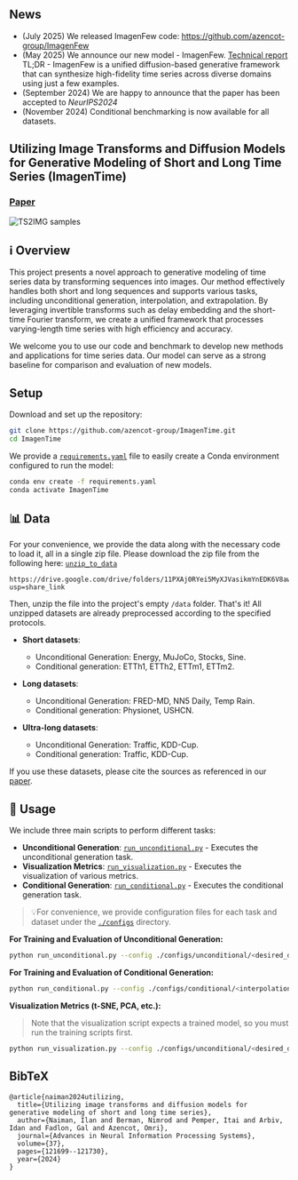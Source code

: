 ## News
- (July 2025) We released ImagenFew code: https://github.com/azencot-group/ImagenFew
- (May 2025) We announce our new model - ImagenFew. [Technical report](https://arxiv.org/pdf/2505.20446)
             TL;DR - ImagenFew is a unified diffusion-based generative framework that can synthesize high-fidelity time series across diverse domains using just a
                     few examples.
- (September 2024) We are happy to announce that the paper has been accepted to *NeurIPS2024*
- (November 2024) Conditional benchmarking is now available for all datasets.

##  Utilizing Image Transforms and Diffusion Models for Generative Modeling of Short and Long Time Series (ImagenTime)

### [Paper](https://arxiv.org/abs/2410.19538)
![TS2IMG samples](visuals/ts2img.png)
## ℹ️ Overview
This project presents a novel approach to generative modeling of time series data by transforming sequences into images. Our method effectively handles both short and long sequences and supports various tasks, including unconditional generation, interpolation, and extrapolation. By leveraging invertible transforms such as delay embedding and the short-time Fourier transform,
 we create a unified framework that processes varying-length time series with high efficiency and accuracy.

We welcome you to use our code and benchmark to develop new methods and applications for time series data.
Our model can serve as a strong baseline for comparison and evaluation of new models.
## Setup
Download and set up the repository:
```bash
git clone https://github.com/azencot-group/ImagenTime.git
cd ImagenTime
```

We provide a [`requirements.yaml`](requirements.yaml) file to easily create a Conda environment configured to run the model:
```bash
conda env create -f requirements.yaml
conda activate ImagenTime
```
## 📊 Data
For your convenience, we provide the data along with the necessary code to load it, all in a single zip file. Please download the zip file from the following here: [`unzip_to_data`](https://drive.google.com/drive/folders/11PXAj0RYei5MyXJVasikmYnEDK6V8awt?usp=share_link)

```
https://drive.google.com/drive/folders/11PXAj0RYei5MyXJVasikmYnEDK6V8awt?usp=share_link
```
Then, unzip the file into the project's empty `/data` folder. That's it! All unzipped datasets are already preprocessed according to the specified protocols.

- **Short datasets**:
  - Unconditional Generation: Energy, MuJoCo, Stocks, Sine.
  - Conditional generation: ETTh1, ETTh2, ETTm1, ETTm2.

- **Long datasets**:
  - Unconditional Generation: FRED-MD, NN5 Daily, Temp Rain.
  - Conditional generation: Physionet, USHCN.

- **Ultra-long datasets**:
  - Unconditional Generation: Traffic, KDD-Cup.
  - Conditional generation: Traffic, KDD-Cup.

If you use these datasets, please cite the sources as referenced in our [paper](https://arxiv.org/abs/2410.19538).

## :rocket: Usage
We include three main scripts to perform different tasks:

- **Unconditional Generation**: [`run_unconditional.py`](run_unconditional.py) - Executes the unconditional generation task.
- **Visualization Metrics**: [`run_visualization.py`](run_visualization.py) - Executes the visualization of various metrics.
- **Conditional Generation**: [`run_conditional.py`](run_conditional.py) - Executes the conditional generation task.

>💡For convenience, we provide configuration files for each task and dataset under the [`./configs`](./configs) directory.

**For Training and Evaluation of Unconditional Generation:**
```bash
python run_unconditional.py --config ./configs/unconditional/<desired_dataset>.yaml
```
**For Training and Evaluation of Conditional Generation:**
```bash
python run_conditional.py --config ./configs/conditional/<interpolation or extrapolation>/<desired_dataset>.yaml
```
**Visualization Metrics (t-SNE, PCA, etc.):**
> Note that the visualization script expects a trained model, so you must run the training scripts first.

```bash
python run_visualization.py --config ./configs/unconditional/<desired_dataset>.yaml
```
## BibTeX
```
@article{naiman2024utilizing,
  title={Utilizing image transforms and diffusion models for generative modeling of short and long time series},
  author={Naiman, Ilan and Berman, Nimrod and Pemper, Itai and Arbiv, Idan and Fadlon, Gal and Azencot, Omri},
  journal={Advances in Neural Information Processing Systems},
  volume={37},
  pages={121699--121730},
  year={2024}
}
```



